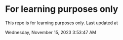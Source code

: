 # For learning purposes only
This repo is for learning purposes only.
Last updated at

Wednesday, November 15, 2023 3:53:47 AM

